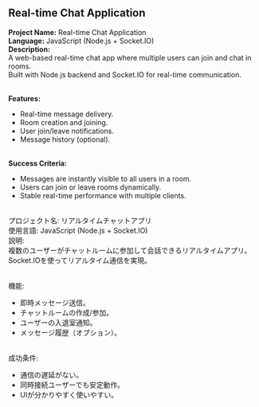 ## Real-time Chat Application

**Project Name:** Real-time Chat Application <br>
**Language:** JavaScript (Node.js + Socket.IO) <br>
**Description:** <br>
A web-based real-time chat app where multiple users can join and chat in rooms.<br>
Built with Node.js backend and Socket.IO for real-time communication.<br><br>

**Features:** <br>
- Real-time message delivery. <br>
- Room creation and joining. <br>
- User join/leave notifications. <br>
- Message history (optional). <br><br>

**Success Criteria:** <br>
- Messages are instantly visible to all users in a room. <br>
- Users can join or leave rooms dynamically. <br>
- Stable real-time performance with multiple clients. <br><br>

プロジェクト名: リアルタイムチャットアプリ<br>
使用言語: JavaScript (Node.js + Socket.IO) <br>
説明: <br>
複数のユーザーがチャットルームに参加して会話できるリアルタイムアプリ。<br>
Socket.IOを使ってリアルタイム通信を実現。<br><br>

機能: <br>
- 即時メッセージ送信。 <br>
- チャットルームの作成/参加。 <br>
- ユーザーの入退室通知。 <br>
- メッセージ履歴（オプション）。 <br><br>

成功条件: <br>
- 通信の遅延がない。 <br>
- 同時接続ユーザーでも安定動作。 <br>
- UIが分かりやすく使いやすい。 <br><br>
